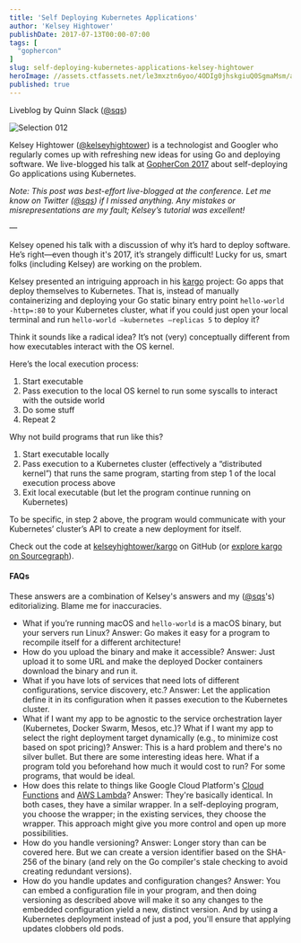 ```yaml
---
title: 'Self Deploying Kubernetes Applications'
author: 'Kelsey Hightower'
publishDate: 2017-07-13T00:00-07:00
tags: [
  "gophercon"
]
slug: self-deploying-kubernetes-applications-kelsey-hightower
heroImage: //assets.ctfassets.net/le3mxztn6yoo/4ODIg0jhskgiuQ0SgmaMsm/addc509ab1dff98eb6864bcee1740aad/Selection_012.bmp
published: true
---
```



Liveblog by Quinn Slack ([@sqs](https://twitter.com/sqs))

![Selection 012](//assets.contentful.com/le3mxztn6yoo/4ODIg0jhskgiuQ0SgmaMsm/addc509ab1dff98eb6864bcee1740aad/Selection_012.bmp)

Kelsey Hightower ([@kelseyhightower](https://twitter.com/kelseyhightower)) is a technologist and Googler who regularly comes up with refreshing new ideas for using Go and deploying software. We live-blogged his talk at [GopherCon 2017](https://gophercon.com) about self-deploying Go applications using Kubernetes.

*Note: This post was best-effort live-blogged at the conference. Let me know on Twitter ([@sqs](https://twitter.com/sqs)) if I missed anything. Any mistakes or misrepresentations are my fault; Kelsey’s tutorial was excellent!*

—

Kelsey opened his talk with a discussion of why it’s hard to deploy software. He’s right—even though it's 2017, it’s strangely difficult! Lucky for us, smart folks (including Kelsey) are working on the problem.

Kelsey presented an intriguing approach in his [kargo](https://github.com/kelseyhightower/kargo) project: Go apps that deploy themselves to Kubernetes. That is, instead of manually containerizing and deploying your Go static binary entry point `hello-world -http=:80` to your Kubernetes cluster, what if you could just open your local terminal and run `hello-world —kubernetes —replicas 5` to deploy it?

Think it sounds like a radical idea? It’s not (very) conceptually different from how executables interact with the OS kernel.

Here’s the local execution process:

1. Start executable
2. Pass execution to the local OS kernel to run some syscalls to interact with the outside world
3. Do some stuff
4. Repeat 2

Why not build programs that run like this?

1. Start executable locally
2. Pass execution to a Kubernetes cluster (effectively a “distributed kernel”) that runs the same program, starting from step 1 of the local execution process above
3. Exit local executable (but let the program continue running on Kubernetes)

To be specific, in step 2 above, the program would communicate with your Kubernetes’ cluster’s API to create a new deployment for itself.

Check out the code at [kelseyhightower/kargo](https://github.com/kelseyhightower/kargo) on GitHub (or [explore kargo on Sourcegraph](https://sourcegraph.com/github.com/kelseyhightower/kargo)).

#### FAQs

These answers are a combination of Kelsey's answers and my ([@sqs](https://twitter.com/sqs)'s) editorializing. Blame me for inaccuracies.

- What if you’re running macOS and `hello-world` is a macOS binary, but your servers run Linux? Answer: Go makes it easy for a program to recompile itself for a different architecture!
- How do you upload the binary and make it accessible? Answer: Just upload it to some URL and make the deployed Docker containers download the binary and run it.
- What if you have lots of services that need lots of different configurations, service discovery, etc.? Answer: Let the application define it in its configuration when it passes execution to the Kubernetes cluster.
- What if I want my app to be agnostic to the service orchestration layer (Kubernetes, Docker Swarm, Mesos, etc.)? What if I want my app to select the right deployment target dynamically (e.g., to minimize cost based on spot pricing)? Answer: This is a hard problem and there's no silver bullet. But there are some interesting ideas here. What if a program told you beforehand how much it would cost to run? For some programs, that would be ideal.
- How does this relate to things like Google Cloud Platform's [Cloud Functions](https://cloud.google.com/functions/) and [AWS Lambda](https://aws.amazon.com/lambda/)? Answer: They're basically identical. In both cases, they have a similar wrapper. In a self-deploying program, you choose the wrapper; in the existing services, they choose the wrapper. This approach might give you more control and open up more possibilities.
- How do you handle versioning? Answer: Longer story than can be covered here. But we can create a version identifier based on the SHA-256 of the binary (and rely on the Go compiler's stale checking to avoid creating redundant versions).
- How do you handle updates and configuration changes? Answer: You can embed a configuration file in your program, and then doing versioning as described above will make it so any changes to the embedded configuration yield a new, distinct version. And by using a Kubernetes deployment instead of just a pod, you'll ensure that applying updates clobbers old pods.
